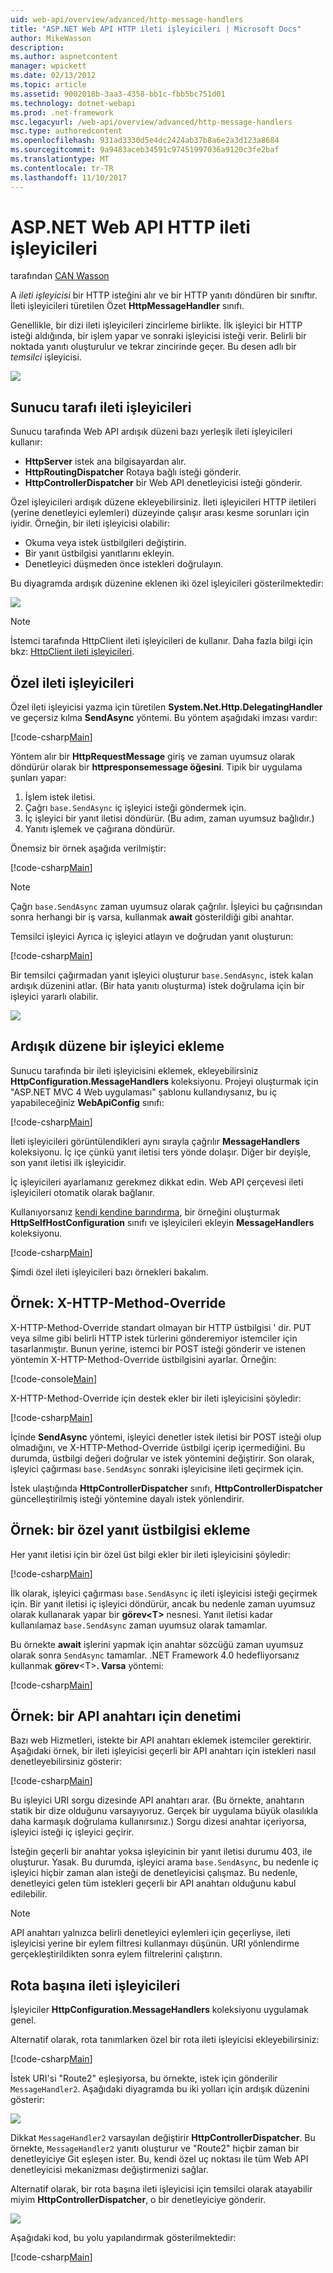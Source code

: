 ```yaml
---
uid: web-api/overview/advanced/http-message-handlers
title: "ASP.NET Web API HTTP ileti işleyicileri | Microsoft Docs"
author: MikeWasson
description: 
ms.author: aspnetcontent
manager: wpickett
ms.date: 02/13/2012
ms.topic: article
ms.assetid: 9002018b-3aa3-4358-bb1c-fbb5bc751d01
ms.technology: dotnet-webapi
ms.prod: .net-framework
msc.legacyurl: /web-api/overview/advanced/http-message-handlers
msc.type: authoredcontent
ms.openlocfilehash: 931ad3330d5e4dc2424ab37b8a6e2a3d123a8684
ms.sourcegitcommit: 9a9483aceb34591c97451997036a9120c3fe2baf
ms.translationtype: MT
ms.contentlocale: tr-TR
ms.lasthandoff: 11/10/2017
---
```

<a name="http-message-handlers-in-aspnet-web-api"></a>ASP.NET Web API HTTP ileti işleyicileri
====================
tarafından [CAN Wasson](https://github.com/MikeWasson)

A *ileti işleyicisi* bir HTTP isteğini alır ve bir HTTP yanıtı döndüren bir sınıftır. İleti işleyicileri türetilen Özet **HttpMessageHandler** sınıfı.

Genellikle, bir dizi ileti işleyicileri zincirleme birlikte. İlk işleyici bir HTTP isteği aldığında, bir işlem yapar ve sonraki işleyicisi isteği verir. Belirli bir noktada yanıtı oluşturulur ve tekrar zincirinde geçer. Bu desen adlı bir *temsilci* işleyicisi.

![](http-message-handlers/_static/image1.png)

## <a name="server-side-message-handlers"></a>Sunucu tarafı ileti işleyicileri

Sunucu tarafında Web API ardışık düzeni bazı yerleşik ileti işleyicileri kullanır:

- **HttpServer** istek ana bilgisayardan alır.
- **HttpRoutingDispatcher** Rotaya bağlı isteği gönderir.
- **HttpControllerDispatcher** bir Web API denetleyicisi isteği gönderir.

Özel işleyicileri ardışık düzene ekleyebilirsiniz. İleti işleyicileri HTTP iletileri (yerine denetleyici eylemleri) düzeyinde çalışır arası kesme sorunları için iyidir. Örneğin, bir ileti işleyicisi olabilir:

- Okuma veya istek üstbilgileri değiştirin.
- Bir yanıt üstbilgisi yanıtlarını ekleyin.
- Denetleyici düşmeden önce istekleri doğrulayın.

Bu diyagramda ardışık düzenine eklenen iki özel işleyicileri gösterilmektedir:

![](http-message-handlers/_static/image2.png)

> [!NOTE]
> İstemci tarafında HttpClient ileti işleyicileri de kullanır. Daha fazla bilgi için bkz: [HttpClient ileti işleyicileri](httpclient-message-handlers.md).


## <a name="custom-message-handlers"></a>Özel ileti işleyicileri

Özel ileti işleyicisi yazma için türetilen **System.Net.Http.DelegatingHandler** ve geçersiz kılma **SendAsync** yöntemi. Bu yöntem aşağıdaki imzası vardır:

[!code-csharp[Main](http-message-handlers/samples/sample1.cs)]

Yöntem alır bir **HttpRequestMessage** giriş ve zaman uyumsuz olarak döndürür olarak bir **httpresponsemessage öğesini**. Tipik bir uygulama şunları yapar:

1. İşlem istek iletisi.
2. Çağrı `base.SendAsync` iç işleyici isteği göndermek için.
3. İç işleyici bir yanıt iletisi döndürür. (Bu adım, zaman uyumsuz bağlıdır.)
4. Yanıtı işlemek ve çağırana döndürür.

Önemsiz bir örnek aşağıda verilmiştir:

[!code-csharp[Main](http-message-handlers/samples/sample2.cs)]

> [!NOTE]
> Çağrı `base.SendAsync` zaman uyumsuz olarak çağrılır. İşleyici bu çağrısından sonra herhangi bir iş varsa, kullanmak **await** gösterildiği gibi anahtar.


Temsilci işleyici Ayrıca iç işleyici atlayın ve doğrudan yanıt oluşturun:

[!code-csharp[Main](http-message-handlers/samples/sample3.cs)]

Bir temsilci çağırmadan yanıt işleyici oluşturur `base.SendAsync`, istek kalan ardışık düzenini atlar. (Bir hata yanıtı oluşturma) istek doğrulama için bir işleyici yararlı olabilir.

![](http-message-handlers/_static/image3.png)

## <a name="adding-a-handler-to-the-pipeline"></a>Ardışık düzene bir işleyici ekleme

Sunucu tarafında bir ileti işleyicisini eklemek, ekleyebilirsiniz **HttpConfiguration.MessageHandlers** koleksiyonu. Projeyi oluşturmak için "ASP.NET MVC 4 Web uygulaması" şablonu kullandıysanız, bu iç yapabileceğiniz **WebApiConfig** sınıfı:

[!code-csharp[Main](http-message-handlers/samples/sample4.cs)]

İleti işleyicileri görüntülendikleri aynı sırayla çağrılır **MessageHandlers** koleksiyonu. İç içe çünkü yanıt iletisi ters yönde dolaşır. Diğer bir deyişle, son yanıt iletisi ilk işleyicidir.

İç işleyicileri ayarlamanız gerekmez dikkat edin. Web API çerçevesi ileti işleyicileri otomatik olarak bağlanır.

Kullanıyorsanız [kendi kendine barındırma](../older-versions/self-host-a-web-api.md), bir örneğini oluşturmak **HttpSelfHostConfiguration** sınıfı ve işleyicileri ekleyin **MessageHandlers** koleksiyonu.

[!code-csharp[Main](http-message-handlers/samples/sample5.cs)]

Şimdi özel ileti işleyicileri bazı örnekleri bakalım.

## <a name="example-x-http-method-override"></a>Örnek: X-HTTP-Method-Override

X-HTTP-Method-Override standart olmayan bir HTTP üstbilgisi ' dir. PUT veya silme gibi belirli HTTP istek türlerini gönderemiyor istemciler için tasarlanmıştır. Bunun yerine, istemci bir POST isteği gönderir ve istenen yöntemin X-HTTP-Method-Override üstbilgisini ayarlar. Örneğin:

[!code-console[Main](http-message-handlers/samples/sample6.cmd)]

X-HTTP-Method-Override için destek ekler bir ileti işleyicisini şöyledir:

[!code-csharp[Main](http-message-handlers/samples/sample7.cs)]

İçinde **SendAsync** yöntemi, işleyici denetler istek iletisi bir POST isteği olup olmadığını, ve X-HTTP-Method-Override üstbilgi içerip içermediğini. Bu durumda, üstbilgi değeri doğrular ve istek yöntemini değiştirir. Son olarak, işleyici çağırması `base.SendAsync` sonraki işleyicisine ileti geçirmek için.

İstek ulaştığında **HttpControllerDispatcher** sınıfı, **HttpControllerDispatcher** güncelleştirilmiş isteği yöntemine dayalı istek yönlendirir.

## <a name="example-adding-a-custom-response-header"></a>Örnek: bir özel yanıt üstbilgisi ekleme

Her yanıt iletisi için bir özel üst bilgi ekler bir ileti işleyicisini şöyledir:

[!code-csharp[Main](http-message-handlers/samples/sample8.cs)]

İlk olarak, işleyici çağırması `base.SendAsync` iç ileti işleyicisi isteği geçirmek için. Bir yanıt iletisi iç işleyici döndürür, ancak bu nedenle zaman uyumsuz olarak kullanarak yapar bir **görev&lt;T&gt;**  nesnesi. Yanıt iletisi kadar kullanılamaz `base.SendAsync` zaman uyumsuz olarak tamamlar.

Bu örnekte **await** işlerini yapmak için anahtar sözcüğü zaman uyumsuz olarak sonra `SendAsync` tamamlar. .NET Framework 4.0 hedefliyorsanız kullanmak **görev**&lt;T&gt;**. Varsa** yöntemi:

[!code-csharp[Main](http-message-handlers/samples/sample9.cs)]

## <a name="example-checking-for-an-api-key"></a>Örnek: bir API anahtarı için denetimi

Bazı web Hizmetleri, istekte bir API anahtarı eklemek istemciler gerektirir. Aşağıdaki örnek, bir ileti işleyicisi geçerli bir API anahtarı için istekleri nasıl denetleyebilirsiniz gösterir:

[!code-csharp[Main](http-message-handlers/samples/sample10.cs)]

Bu işleyici URI sorgu dizesinde API anahtarı arar. (Bu örnekte, anahtarın statik bir dize olduğunu varsayıyoruz. Gerçek bir uygulama büyük olasılıkla daha karmaşık doğrulama kullanırsınız.) Sorgu dizesi anahtar içeriyorsa, işleyici isteği iç işleyici geçirir.

İsteğin geçerli bir anahtar yoksa işleyicinin bir yanıt iletisi durumu 403, ile oluşturur. Yasak. Bu durumda, işleyici arama `base.SendAsync`, bu nedenle iç işleyici hiçbir zaman alan isteği de denetleyicisi çalışmaz. Bu nedenle, denetleyici gelen tüm istekleri geçerli bir API anahtarı olduğunu kabul edilebilir.

> [!NOTE]
> API anahtarı yalnızca belirli denetleyici eylemleri için geçerliyse, ileti işleyicisi yerine bir eylem filtresi kullanmayı düşünün. URI yönlendirme gerçekleştirildikten sonra eylem filtrelerini çalıştırın.


## <a name="per-route-message-handlers"></a>Rota başına ileti işleyicileri

İşleyiciler **HttpConfiguration.MessageHandlers** koleksiyonu uygulamak genel.

Alternatif olarak, rota tanımlarken özel bir rota ileti işleyicisi ekleyebilirsiniz:

[!code-csharp[Main](http-message-handlers/samples/sample11.cs?highlight=16)]

İstek URI'si "Route2" eşleşiyorsa, bu örnekte, istek için gönderilir `MessageHandler2`. Aşağıdaki diyagramda bu iki yolları için ardışık düzenini gösterir:

![](http-message-handlers/_static/image4.png)

Dikkat `MessageHandler2` varsayılan değiştirir **HttpControllerDispatcher**. Bu örnekte, `MessageHandler2` yanıtı oluşturur ve "Route2" hiçbir zaman bir denetleyiciye Git eşleşen ister. Bu, kendi özel uç noktası ile tüm Web API denetleyicisi mekanizması değiştirmenizi sağlar.

Alternatif olarak, bir rota başına ileti işleyicisi için temsilci olarak atayabilir miyim **HttpControllerDispatcher**, o bir denetleyiciye gönderir.

![](http-message-handlers/_static/image5.png)

Aşağıdaki kod, bu yolu yapılandırmak gösterilmektedir:

[!code-csharp[Main](http-message-handlers/samples/sample12.cs)]
